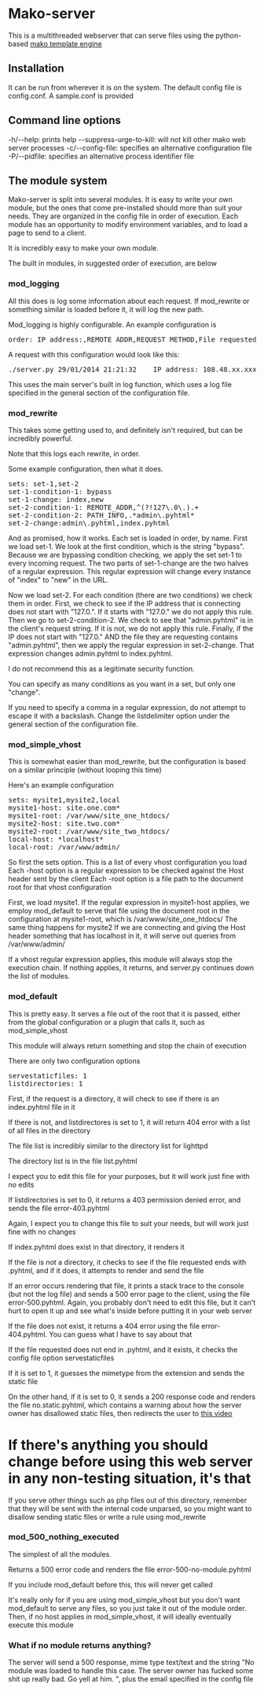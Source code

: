# Mako-server
This is a multithreaded webserver that can serve files using the python-based [mako template engine](http://www.makotemplates.org/)

## Installation

It can be run from wherever it is on the system. The default config file is config.conf. A sample.conf is provided

## Command line options

-h/--help: prints help
--suppress-urge-to-kill: will not kill other mako web server processes
-c/--config-file: specifies an alternative configuration file
-P/--pidfile: specifies an alternative process identifier file

## The module system

Mako-server is split into several modules. It is easy to write your own module, but the ones that come pre-installed should more than suit your needs. They are organized in the config file in order of execution. Each module has an opportunity to modify environment variables, and to load a page to send to a client.

It is incredibly easy to make your own module.

The built in modules, in suggested order of execution, are below

### mod_logging

All this does is log some information about each request. If mod_rewrite or something similar is loaded before it, it will log the new path.

Mod_logging is highly configurable. An example configuration is
<pre>
order: IP address:,REMOTE_ADDR,REQUEST_METHOD,File requested:,PATH_INFO,User-agent string:,HTTP_USER_AGENT
</pre>
A request with this configuration would look like this:
<pre>./server.py 29/01/2014 21:21:32	IP address: 108.48.xx.xxx GET File requested: /favicon.ico User-agent string: Mozilla/5.0 (Macintosh; Intel Mac OS X 10_9_1) AppleWebKit/537.36 (KHTML, like Gecko) Chrome/33.0.1750.46 Safari/537.36</pre>

This uses the main server's built in log function, which uses a log file specified in the general section of the configuration file.

### mod_rewrite

This takes some getting used to, and definitely isn't required, but can be incredibly powerful.

Note that this logs each rewrite, in order. 

Some example configuration, then what it does.
<pre>
sets: set-1,set-2
set-1-condition-1: bypass
set-1-change: index,new
set-2-condition-1: REMOTE_ADDR,^(?!127\.0\.).+
set-2-condition-2: PATH_INFO,.*admin\.pyhtml*
set-2-change:admin\.pyhtml,index.pyhtml
</pre>

And as promised, how it works. Each set is loaded in order, by name.
First we load set-1. We look at the first condition, which is the string "bypass". Because we are bypassing condition checking, we apply the set set-1 to every incoming request. The two parts of set-1-change are the two halves of a regular expression. This regular expression will change every instance of "index" to "new" in the URL. 

Now we load set-2. For each condition (there are two conditions) we check them in order. First, we check to see if the IP address that is connecting does not start with "127.0.". If it starts with "127.0." we do not apply this rule. Then we go to set-2-condition-2. We check to see that "admin.pyhtml" is in the client's request string. If it is not, we do not apply this rule. Finally, if the IP does not start with "127.0." AND the file they are requesting contains "admin.pyhtml", then we apply the regular expression in set-2-change. That expression changes admin.pyhtml to index.pyhtml.

I do not recommend this as a legitimate security function.

You can specify as many conditions as you want in a set, but only one "change".

If you need to specify a comma in a regular expression, do not attempt to escape it with a backslash. Change the listdelimiter option under the general section of the configuration file.

### mod_simple_vhost

This is somewhat easier than mod_rewrite, but the configuration is based on a similar principle (without looping this time)

Here's an example configuration
<pre>
sets: mysite1,mysite2,local
mysite1-host: site.one.com*
mysite1-root: /var/www/site_one_htdocs/
mysite2-host: site.two.com*
mysite2-root: /var/www/site_two_htdocs/
local-host: *localhost*
local-root: /var/www/admin/
</pre>

So first the sets option. This is a list of every vhost configuration you load
Each -host option is a regular expression to be checked against the Host header sent by the client
Each -root option is a file path to the document root for that vhost configuration

First, we load mysite1. If the regular expression in mysite1-host applies, we employ mod_default to serve that file using the document root in the configuration at mysite1-root, which is /var/www/site_one_htdocs/
The same thing happens for mysite2
If we are connecting and giving the Host header something that has localhost in it, it will serve out queries from /var/www/admin/

If a vhost regular expression applies, this module will always stop the execution chain. If nothing applies, it returns, and server.py continues down the list of modules.

### mod_default

This is pretty easy. It serves a file out of the root that it is passed, either from the global configuration or a plugin that calls it, such as mod_simple_vhost

This module will always return something and stop the chain of execution

There are only two configuration options
<pre>
servestaticfiles: 1
listdirectories: 1
</pre>

First, if the request is a directory, it will check to see if there is an index.pyhtml file in it

If there is not, and listdirectores is set to 1, it will return 404 error with a list of all files in the directory

The file list is incredibly similar to the directory list for lighttpd

The directory list is in the file list.pyhtml

I expect you to edit this file for your purposes, but it will work just fine with no edits

If listdirectories is set to 0, it returns a 403 permission denied error, and sends the file error-403.pyhtml

Again, I expect you to change this file to suit your needs, but will work just fine with no changes

If index.pyhtml does exist in that directory, it renders it

If the file is not a directory, it checks to see if the file requested ends with .pyhtml, and if it does, it attempts to render and send the file

If an error occurs rendering that file, it prints a stack trace to the console (but not the log file) and sends a 500 error page to the client, using the file error-500.pyhtml. Again, you probably don't need to edit this file, but it can't hurt to open it up and see what's inside before putting it in your web server

If the file does not exist, it returns a 404 error using the file error-404.pyhtml. You can guess what I have to say about that

If the file requested does not end in .pyhtml, and it exists, it checks the config file option servestaticfiles

If it is set to 1, it guesses the mimetype from the extension and sends the static file

On the other hand, if it is set to 0, it sends a 200 response code and renders the file no.static.pyhtml, which contains a warning about how the server owner has disallowed static files, then redirects the user to [this video](https://www.youtube.com/watch?v=gvdf5n-zI14)

# If there's anything you should change before using this web server in any non-testing situation, it's that

If you serve other things such as php files out of this directory, remember that they will be sent with the internal code unparsed, so you might want to disallow sending static files or write a rule using mod_rewrite

### mod_500_nothing_executed

The simplest of all the modules.

Returns a 500 error code and renders the file error-500-no-module.pyhtml

If you include mod_default before this, this will never get called

It's really only for if you are using mod_simple_vhost but you don't want mod_default to serve any files, so you just take it out of the module order. Then, if no host applies in mod_simple_vhost, it will ideally eventually execute this module

### What if no module returns anything?

The server will send a 500 response, mime type text/text and the string "No module was loaded to handle this case. The server owner has fucked some shit up really bad. Go yell at him. ", plus the email specified in the config file

